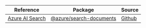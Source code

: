 | Reference | Package | Source |
|---|---|---|
|[Azure AI Search](search-documents-readme.md)|[@azure/search-documents](https://www.npmjs.com/package/@azure/search-documents)|[Github](https://github.com/Azure/azure-sdk-for-js)|
